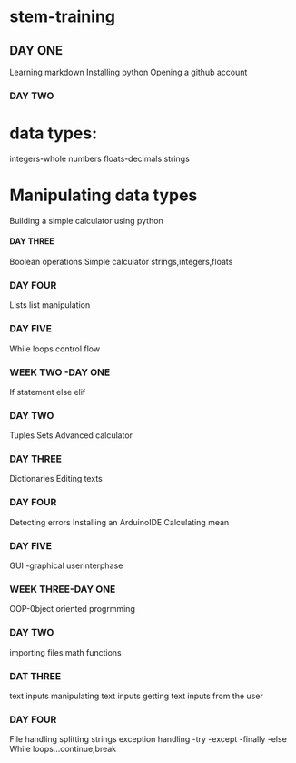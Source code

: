 # stem-training
## DAY ONE

 Learning markdown
Installing python
Opening a github account


### DAY TWO
# data types:
integers-whole numbers
floats-decimals
strings
# Manipulating data types
Building a simple calculator using python


#### DAY THREE

Boolean operations
Simple calculator
strings,integers,floats


### DAY FOUR

Lists
list manipulation


### DAY FIVE

While loops
control flow


### WEEK TWO -DAY ONE

If statement
else
elif


### DAY TWO

Tuples
Sets
Advanced calculator


### DAY THREE

Dictionaries
Editing texts


### DAY FOUR

Detecting errors
Installing an ArduinoIDE
Calculating mean 
### DAY FIVE
GUI -graphical userinterphase
### WEEK THREE-DAY ONE
OOP-0bject oriented progrmming
### DAY TWO
importing files
math functions
### DAT THREE
text inputs
manipulating text inputs
getting text inputs from the user
### DAY FOUR
File handling
splitting strings
exception handling
-try
-except
-finally
-else
While loops...continue,break

